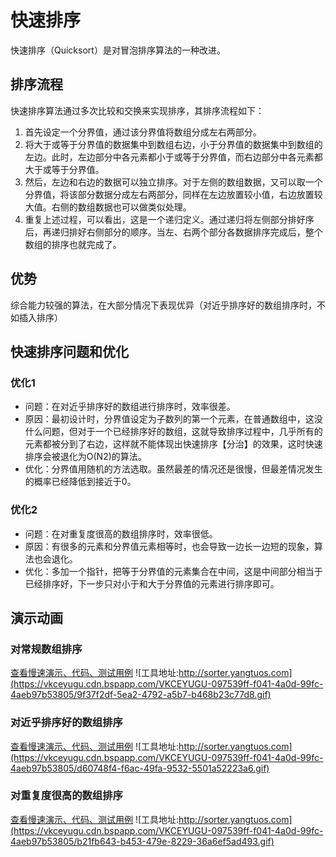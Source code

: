 # 快速排序
快速排序（Quicksort）是对冒泡排序算法的一种改进。

## 排序流程
快速排序算法通过多次比较和交换来实现排序，其排序流程如下：
1. 首先设定一个分界值，通过该分界值将数组分成左右两部分。
2. 将大于或等于分界值的数据集中到数组右边，小于分界值的数据集中到数组的左边。此时，左边部分中各元素都小于或等于分界值，而右边部分中各元素都大于或等于分界值。
3. 然后，左边和右边的数据可以独立排序。对于左侧的数组数据，又可以取一个分界值，将该部分数据分成左右两部分，同样在左边放置较小值，右边放置较大值。右侧的数组数据也可以做类似处理。
4. 重复上述过程，可以看出，这是一个递归定义。通过递归将左侧部分排好序后，再递归排好右侧部分的顺序。当左、右两个部分各数据排序完成后，整个数组的排序也就完成了。

## 优势
综合能力较强的算法，在大部分情况下表现优异（对近乎排序好的数组排序时，不如插入排序）

## 快速排序问题和优化
### 优化1
- 问题：在对近乎排序好的数组进行排序时，效率很差。    
- 原因：最初设计时，分界值设定为子数列的第一个元素，在普通数组中，这没什么问题，但对于一个已经排序好的数组，这就导致排序过程中，几乎所有的元素都被分到了右边，这样就不能体现出快速排序【分治】的效果，这时快速排序会被退化为O(N2)的算法。
- 优化：分界值用随机的方法选取。虽然最差的情况还是很慢，但最差情况发生的概率已经降低到接近于0。

### 优化2
- 问题：在对重复度很高的数组排序时，效率很低。
- 原因：有很多的元素和分界值元素相等时，也会导致一边长一边短的现象，算法也会退化。
- 优化：多加一个指针，把等于分界值的元素集合在中间，这是中间部分相当于已经排序好，下一步只对小于和大于分界值的元素进行排序即可。

## 演示动画
### 对常规数组排序
[查看慢速演示、代码、测试用例](http://sorter.yangtuos.com/?code=%0A%2F%2A%2A%0A%2A+%40param+%7BSortList%7D+list+%E5%B0%81%E8%A3%85%E8%BF%87%E7%9A%84%E6%95%B0%E7%BB%84%E5%AF%B9%E8%B1%A1%EF%BC%8C%E4%B8%8D%E8%83%BD%E7%9B%B4%E6%8E%A5%E8%AE%BF%E9%97%AE%E5%80%BC%EF%BC%8C%E9%9C%80%E8%A6%81%E8%B0%83%E7%94%A8%E5%85%B6%E4%B8%AD%E7%9A%84%E6%96%B9%E6%B3%95%EF%BC%8C%E8%BF%99%E6%A0%B7%E5%8F%AF%E4%BB%A5%E8%A7%A3%E6%9E%90%E8%BF%87%E7%A8%8B%0A%2A+%40param+%7Bnumber%7D+sIdx+%E5%B1%80%E9%83%A8%E6%8E%92%E5%BA%8F%E5%BC%80%E5%A7%8B%E7%B4%A2%E5%BC%95%EF%BC%8C%E9%97%AD%E5%8C%BA%E9%97%B4%0A%2A+%40param+%7Bnumber%7D+eIdx+%E5%B1%80%E9%83%A8%E6%8E%92%E5%BA%8F%E7%BB%93%E6%9D%9F%E7%B4%A2%E5%BC%95%EF%BC%8C%E9%97%AD%E5%8C%BA%E9%97%B4%0A%2A%2F%0Aconst+partiton+%3D+%28list%2CsIdx%2CeIdx%29%3D%3E%7B%0A++if%28eIdx-sIdx+%3C+1%29+return+%5B%5D%3B%0A++list.lines%28%5BsIdx%2CeIdx%2B1%5D%29%3B%0A++let+tIdx+%3D+list.random%28sIdx%2CeIdx%29%3B%0A++%2F%2F+let+tIdx+%3D+sIdx%3B%0A++list.explanation%28%60%E9%9A%8F%E6%9C%BA%E9%80%89%E6%8B%A9%E4%BD%8D%E7%BD%AE%E3%80%90%24%7BtIdx%7D%E3%80%91%E5%92%8C%E4%BD%8D%E7%BD%AE%E3%80%90%24%7BsIdx%7D%E3%80%91%E4%BA%A4%E6%8D%A2%E4%BD%8D%E7%BD%AE%60%29%3B%0A++list.swap%28tIdx%2CsIdx%29%3B%0A++tIdx+%3D+sIdx%3B%0A++let+lp+%3D+sIdx+%2B+1%3B%0A++let+rp+%3D+eIdx%3B%0A++let+mp+%3D+lp%3B%0A++list.points%28%5B%7Bname%3A%22t%22%2Cindex%3AtIdx%7D%2C%7Bname%3A%22l%22%2Cindex%3Alp%7D%2C%7Bname%3A%22m%22%2Cindex%3Amp%7D%2C%7Bname%3A%22r%22%2Cindex%3Arp%7D%5D%29%3B%0A++list.explanation%28%29%3B%0A++while%28true%29%7B%0A++++if%28rp+%3C+mp%29+break%3B%0A++++if%28+list.lt%28mp%2CtIdx%29%29%7B%0A++++++list.swap%28mp%2Clp%29%3B%0A++++++mp%2B%2B%3B%0A++++++lp%2B%2B%3B%0A++++++list.points%28%5B%7Bname%3A%22t%22%2Cindex%3AtIdx%7D%2C%7Bname%3A%22l%22%2Cindex%3Alp%7D%2C%7Bname%3A%22m%22%2Cindex%3Amp%7D%2C%7Bname%3A%22r%22%2Cindex%3Arp%7D%5D%29%3B%0A++++%7Delse+if%28+list.eq%28mp%2CtIdx%29%29%7B%0A++++++mp%2B%2B%3B%0A++++++list.points%28%5B%7Bname%3A%22t%22%2Cindex%3AtIdx%7D%2C%7Bname%3A%22l%22%2Cindex%3Alp%7D%2C%7Bname%3A%22m%22%2Cindex%3Amp%7D%2C%7Bname%3A%22r%22%2Cindex%3Arp%7D%5D%29%3B%0A++++%7Delse+if%28list.gt%28mp%2CtIdx%29%29%7B%0A++++++list.swap%28mp%2Crp%29%3B%0A++++++rp--%3B%0A++++++list.points%28%5B%7Bname%3A%22t%22%2Cindex%3AtIdx%7D%2C%7Bname%3A%22l%22%2Cindex%3Alp%7D%2C%7Bname%3A%22m%22%2Cindex%3Amp%7D%2C%7Bname%3A%22r%22%2Cindex%3Arp%7D%5D%29%3B%0A++++%7Delse%7B%0A++++++throw+new+Error%28%22%E6%97%A0%E9%99%90%E5%BE%AA%E7%8E%AF%E4%BA%86%22%29%3B%0A++++%7D%0A++%7D%0A++list.swap%28tIdx%2Clp-1%29%3B%0A++tIdx+%3D+lp-1%3B%0A++list.lines%28%29%3B%0A++list.points%28%29%3B%0A++const+tasts+%3D+%5B%0A++++%7BsIdx%3AsIdx%2CeIdx%3AtIdx-1%7D%2C%0A++++%7BsIdx%3Amp%2CeIdx%3AeIdx%7D%2C%0A++%5D%3B%0A++return+tasts%3B%0A%7D%0A%0A%2F%2A%2A%0A%2A+%40param+%7BSortList%7D+list+%E5%B0%81%E8%A3%85%E8%BF%87%E7%9A%84%E6%95%B0%E7%BB%84%E5%AF%B9%E8%B1%A1%EF%BC%8C%E4%B8%8D%E8%83%BD%E7%9B%B4%E6%8E%A5%E8%AE%BF%E9%97%AE%E5%80%BC%EF%BC%8C%E9%9C%80%E8%A6%81%E8%B0%83%E7%94%A8%E5%85%B6%E4%B8%AD%E7%9A%84%E6%96%B9%E6%B3%95%EF%BC%8C%E8%BF%99%E6%A0%B7%E5%8F%AF%E4%BB%A5%E8%A7%A3%E6%9E%90%E8%BF%87%E7%A8%8B%0A%2A%2F%0Areturn+%28list%29%3D%3E%7B%0A++const+len+%3D+list.length%3B%0A++const+sort+%3D+%28list%2CsIdx%2CeIdx%29%3D%3E%7B%0A++++const+res+%3D+partiton%28list%2CsIdx%2CeIdx%29%0A++++for%28let+item+of+res%29%7B%0A++++++sort%28list%2Citem.sIdx%2Citem.eIdx%29%3B%0A++++%7D%0A++%7D%0A++sort%28list%2C0%2Clen-1%29%3B%0A++return+list%3B%0A%7D%0A&case=%5B1%2C8%2C4%2C4%2C9%2C10%2C9%2C2%2C4%2C8%2C6%2C9%2C0%2C5%2C8%2C2%2C2%2C9%2C3%2C9%5D)
![工具地址:http://sorter.yangtuos.com](https://vkceyugu.cdn.bspapp.com/VKCEYUGU-097539ff-f041-4a0d-99fc-4aeb97b53805/9f37f2df-5ea2-4792-a5b7-b468b23c77d8.gif)


### 对近乎排序好的数组排序
[查看慢速演示、代码、测试用例](http://sorter.yangtuos.com/?code=%0A%2F%2A%2A%0A%2A+%40param+%7BSortList%7D+list+%E5%B0%81%E8%A3%85%E8%BF%87%E7%9A%84%E6%95%B0%E7%BB%84%E5%AF%B9%E8%B1%A1%EF%BC%8C%E4%B8%8D%E8%83%BD%E7%9B%B4%E6%8E%A5%E8%AE%BF%E9%97%AE%E5%80%BC%EF%BC%8C%E9%9C%80%E8%A6%81%E8%B0%83%E7%94%A8%E5%85%B6%E4%B8%AD%E7%9A%84%E6%96%B9%E6%B3%95%EF%BC%8C%E8%BF%99%E6%A0%B7%E5%8F%AF%E4%BB%A5%E8%A7%A3%E6%9E%90%E8%BF%87%E7%A8%8B%0A%2A+%40param+%7Bnumber%7D+sIdx+%E5%B1%80%E9%83%A8%E6%8E%92%E5%BA%8F%E5%BC%80%E5%A7%8B%E7%B4%A2%E5%BC%95%EF%BC%8C%E9%97%AD%E5%8C%BA%E9%97%B4%0A%2A+%40param+%7Bnumber%7D+eIdx+%E5%B1%80%E9%83%A8%E6%8E%92%E5%BA%8F%E7%BB%93%E6%9D%9F%E7%B4%A2%E5%BC%95%EF%BC%8C%E9%97%AD%E5%8C%BA%E9%97%B4%0A%2A%2F%0Aconst+partiton+%3D+%28list%2CsIdx%2CeIdx%29%3D%3E%7B%0A++if%28eIdx-sIdx+%3C+1%29+return+%5B%5D%3B%0A++list.lines%28%5BsIdx%2CeIdx%2B1%5D%29%3B%0A++let+tIdx+%3D+list.random%28sIdx%2CeIdx%29%3B%0A++%2F%2F+let+tIdx+%3D+sIdx%3B%0A++list.explanation%28%60%E9%9A%8F%E6%9C%BA%E9%80%89%E6%8B%A9%E4%BD%8D%E7%BD%AE%E3%80%90%24%7BtIdx%7D%E3%80%91%E5%92%8C%E4%BD%8D%E7%BD%AE%E3%80%90%24%7BsIdx%7D%E3%80%91%E4%BA%A4%E6%8D%A2%E4%BD%8D%E7%BD%AE%60%29%3B%0A++list.swap%28tIdx%2CsIdx%29%3B%0A++tIdx+%3D+sIdx%3B%0A++let+lp+%3D+sIdx+%2B+1%3B%0A++let+rp+%3D+eIdx%3B%0A++let+mp+%3D+lp%3B%0A++list.points%28%5B%7Bname%3A%22t%22%2Cindex%3AtIdx%7D%2C%7Bname%3A%22l%22%2Cindex%3Alp%7D%2C%7Bname%3A%22m%22%2Cindex%3Amp%7D%2C%7Bname%3A%22r%22%2Cindex%3Arp%7D%5D%29%3B%0A++list.explanation%28%29%3B%0A++while%28true%29%7B%0A++++if%28rp+%3C+mp%29+break%3B%0A++++if%28+list.lt%28mp%2CtIdx%29%29%7B%0A++++++list.swap%28mp%2Clp%29%3B%0A++++++mp%2B%2B%3B%0A++++++lp%2B%2B%3B%0A++++++list.points%28%5B%7Bname%3A%22t%22%2Cindex%3AtIdx%7D%2C%7Bname%3A%22l%22%2Cindex%3Alp%7D%2C%7Bname%3A%22m%22%2Cindex%3Amp%7D%2C%7Bname%3A%22r%22%2Cindex%3Arp%7D%5D%29%3B%0A++++%7Delse+if%28+list.eq%28mp%2CtIdx%29%29%7B%0A++++++mp%2B%2B%3B%0A++++++list.points%28%5B%7Bname%3A%22t%22%2Cindex%3AtIdx%7D%2C%7Bname%3A%22l%22%2Cindex%3Alp%7D%2C%7Bname%3A%22m%22%2Cindex%3Amp%7D%2C%7Bname%3A%22r%22%2Cindex%3Arp%7D%5D%29%3B%0A++++%7Delse+if%28list.gt%28mp%2CtIdx%29%29%7B%0A++++++list.swap%28mp%2Crp%29%3B%0A++++++rp--%3B%0A++++++list.points%28%5B%7Bname%3A%22t%22%2Cindex%3AtIdx%7D%2C%7Bname%3A%22l%22%2Cindex%3Alp%7D%2C%7Bname%3A%22m%22%2Cindex%3Amp%7D%2C%7Bname%3A%22r%22%2Cindex%3Arp%7D%5D%29%3B%0A++++%7Delse%7B%0A++++++throw+new+Error%28%22%E6%97%A0%E9%99%90%E5%BE%AA%E7%8E%AF%E4%BA%86%22%29%3B%0A++++%7D%0A++%7D%0A++list.swap%28tIdx%2Clp-1%29%3B%0A++tIdx+%3D+lp-1%3B%0A++list.lines%28%29%3B%0A++list.points%28%29%3B%0A++const+tasts+%3D+%5B%0A++++%7BsIdx%3AsIdx%2CeIdx%3AtIdx-1%7D%2C%0A++++%7BsIdx%3Amp%2CeIdx%3AeIdx%7D%2C%0A++%5D%3B%0A++return+tasts%3B%0A%7D%0A%0A%2F%2A%2A%0A%2A+%40param+%7BSortList%7D+list+%E5%B0%81%E8%A3%85%E8%BF%87%E7%9A%84%E6%95%B0%E7%BB%84%E5%AF%B9%E8%B1%A1%EF%BC%8C%E4%B8%8D%E8%83%BD%E7%9B%B4%E6%8E%A5%E8%AE%BF%E9%97%AE%E5%80%BC%EF%BC%8C%E9%9C%80%E8%A6%81%E8%B0%83%E7%94%A8%E5%85%B6%E4%B8%AD%E7%9A%84%E6%96%B9%E6%B3%95%EF%BC%8C%E8%BF%99%E6%A0%B7%E5%8F%AF%E4%BB%A5%E8%A7%A3%E6%9E%90%E8%BF%87%E7%A8%8B%0A%2A%2F%0Areturn+%28list%29%3D%3E%7B%0A++const+len+%3D+list.length%3B%0A++const+sort+%3D+%28list%2CsIdx%2CeIdx%29%3D%3E%7B%0A++++const+res+%3D+partiton%28list%2CsIdx%2CeIdx%29%0A++++for%28let+item+of+res%29%7B%0A++++++sort%28list%2Citem.sIdx%2Citem.eIdx%29%3B%0A++++%7D%0A++%7D%0A++sort%28list%2C0%2Clen-1%29%3B%0A++return+list%3B%0A%7D%0A&case=%5B0%2C1%2C2%2C3%2C4%2C5%2C6%2C7%2C15%2C9%2C12%2C11%2C17%2C13%2C14%2C8%2C16%2C10%2C18%2C19%5D)
![工具地址:http://sorter.yangtuos.com](https://vkceyugu.cdn.bspapp.com/VKCEYUGU-097539ff-f041-4a0d-99fc-4aeb97b53805/d60748f4-f6ac-49fa-9532-5501a52223a6.gif)


### 对重复度很高的数组排序
[查看慢速演示、代码、测试用例](http://sorter.yangtuos.com/?code=%0A%2F%2A%2A%0A%2A+%40param+%7BSortList%7D+list+%E5%B0%81%E8%A3%85%E8%BF%87%E7%9A%84%E6%95%B0%E7%BB%84%E5%AF%B9%E8%B1%A1%EF%BC%8C%E4%B8%8D%E8%83%BD%E7%9B%B4%E6%8E%A5%E8%AE%BF%E9%97%AE%E5%80%BC%EF%BC%8C%E9%9C%80%E8%A6%81%E8%B0%83%E7%94%A8%E5%85%B6%E4%B8%AD%E7%9A%84%E6%96%B9%E6%B3%95%EF%BC%8C%E8%BF%99%E6%A0%B7%E5%8F%AF%E4%BB%A5%E8%A7%A3%E6%9E%90%E8%BF%87%E7%A8%8B%0A%2A+%40param+%7Bnumber%7D+sIdx+%E5%B1%80%E9%83%A8%E6%8E%92%E5%BA%8F%E5%BC%80%E5%A7%8B%E7%B4%A2%E5%BC%95%EF%BC%8C%E9%97%AD%E5%8C%BA%E9%97%B4%0A%2A+%40param+%7Bnumber%7D+eIdx+%E5%B1%80%E9%83%A8%E6%8E%92%E5%BA%8F%E7%BB%93%E6%9D%9F%E7%B4%A2%E5%BC%95%EF%BC%8C%E9%97%AD%E5%8C%BA%E9%97%B4%0A%2A%2F%0Aconst+partiton+%3D+%28list%2CsIdx%2CeIdx%29%3D%3E%7B%0A++if%28eIdx-sIdx+%3C+1%29+return+%5B%5D%3B%0A++list.lines%28%5BsIdx%2CeIdx%2B1%5D%29%3B%0A++let+tIdx+%3D+list.random%28sIdx%2CeIdx%29%3B%0A++%2F%2F+let+tIdx+%3D+sIdx%3B%0A++list.explanation%28%60%E9%9A%8F%E6%9C%BA%E9%80%89%E6%8B%A9%E4%BD%8D%E7%BD%AE%E3%80%90%24%7BtIdx%7D%E3%80%91%E5%92%8C%E4%BD%8D%E7%BD%AE%E3%80%90%24%7BsIdx%7D%E3%80%91%E4%BA%A4%E6%8D%A2%E4%BD%8D%E7%BD%AE%60%29%3B%0A++list.swap%28tIdx%2CsIdx%29%3B%0A++tIdx+%3D+sIdx%3B%0A++let+lp+%3D+sIdx+%2B+1%3B%0A++let+rp+%3D+eIdx%3B%0A++let+mp+%3D+lp%3B%0A++list.points%28%5B%7Bname%3A%22t%22%2Cindex%3AtIdx%7D%2C%7Bname%3A%22l%22%2Cindex%3Alp%7D%2C%7Bname%3A%22m%22%2Cindex%3Amp%7D%2C%7Bname%3A%22r%22%2Cindex%3Arp%7D%5D%29%3B%0A++list.explanation%28%29%3B%0A++while%28true%29%7B%0A++++if%28rp+%3C+mp%29+break%3B%0A++++if%28+list.lt%28mp%2CtIdx%29%29%7B%0A++++++list.swap%28mp%2Clp%29%3B%0A++++++mp%2B%2B%3B%0A++++++lp%2B%2B%3B%0A++++++list.points%28%5B%7Bname%3A%22t%22%2Cindex%3AtIdx%7D%2C%7Bname%3A%22l%22%2Cindex%3Alp%7D%2C%7Bname%3A%22m%22%2Cindex%3Amp%7D%2C%7Bname%3A%22r%22%2Cindex%3Arp%7D%5D%29%3B%0A++++%7Delse+if%28+list.eq%28mp%2CtIdx%29%29%7B%0A++++++mp%2B%2B%3B%0A++++++list.points%28%5B%7Bname%3A%22t%22%2Cindex%3AtIdx%7D%2C%7Bname%3A%22l%22%2Cindex%3Alp%7D%2C%7Bname%3A%22m%22%2Cindex%3Amp%7D%2C%7Bname%3A%22r%22%2Cindex%3Arp%7D%5D%29%3B%0A++++%7Delse+if%28list.gt%28mp%2CtIdx%29%29%7B%0A++++++list.swap%28mp%2Crp%29%3B%0A++++++rp--%3B%0A++++++list.points%28%5B%7Bname%3A%22t%22%2Cindex%3AtIdx%7D%2C%7Bname%3A%22l%22%2Cindex%3Alp%7D%2C%7Bname%3A%22m%22%2Cindex%3Amp%7D%2C%7Bname%3A%22r%22%2Cindex%3Arp%7D%5D%29%3B%0A++++%7Delse%7B%0A++++++throw+new+Error%28%22%E6%97%A0%E9%99%90%E5%BE%AA%E7%8E%AF%E4%BA%86%22%29%3B%0A++++%7D%0A++%7D%0A++list.swap%28tIdx%2Clp-1%29%3B%0A++tIdx+%3D+lp-1%3B%0A++list.lines%28%29%3B%0A++list.points%28%29%3B%0A++const+tasts+%3D+%5B%0A++++%7BsIdx%3AsIdx%2CeIdx%3AtIdx-1%7D%2C%0A++++%7BsIdx%3Amp%2CeIdx%3AeIdx%7D%2C%0A++%5D%3B%0A++return+tasts%3B%0A%7D%0A%0A%2F%2A%2A%0A%2A+%40param+%7BSortList%7D+list+%E5%B0%81%E8%A3%85%E8%BF%87%E7%9A%84%E6%95%B0%E7%BB%84%E5%AF%B9%E8%B1%A1%EF%BC%8C%E4%B8%8D%E8%83%BD%E7%9B%B4%E6%8E%A5%E8%AE%BF%E9%97%AE%E5%80%BC%EF%BC%8C%E9%9C%80%E8%A6%81%E8%B0%83%E7%94%A8%E5%85%B6%E4%B8%AD%E7%9A%84%E6%96%B9%E6%B3%95%EF%BC%8C%E8%BF%99%E6%A0%B7%E5%8F%AF%E4%BB%A5%E8%A7%A3%E6%9E%90%E8%BF%87%E7%A8%8B%0A%2A%2F%0Areturn+%28list%29%3D%3E%7B%0A++const+len+%3D+list.length%3B%0A++const+sort+%3D+%28list%2CsIdx%2CeIdx%29%3D%3E%7B%0A++++const+res+%3D+partiton%28list%2CsIdx%2CeIdx%29%0A++++for%28let+item+of+res%29%7B%0A++++++sort%28list%2Citem.sIdx%2Citem.eIdx%29%3B%0A++++%7D%0A++%7D%0A++sort%28list%2C0%2Clen-1%29%3B%0A++return+list%3B%0A%7D%0A&case=%5B2%2C1%2C2%2C3%2C2%2C0%2C1%2C3%2C3%2C3%2C2%2C2%2C2%2C1%2C3%2C2%2C2%2C1%2C3%2C2%5D)
![工具地址:http://sorter.yangtuos.com](https://vkceyugu.cdn.bspapp.com/VKCEYUGU-097539ff-f041-4a0d-99fc-4aeb97b53805/b21fb643-b453-479e-8229-36a6ef5ad493.gif)
